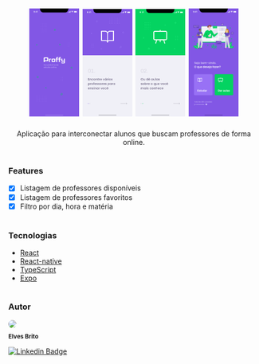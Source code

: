<h1 align="center">
  <img alt="NextLevelWeek" src="assets/Splash.png" width="100px">
  <img alt="NextLevelWeek" src="assets/Onboarding.png" width="100px">
  <img alt="NextLevelWeek" src="assets/Onboarding_1.png" width="100px">
  <img alt="NextLevelWeek" src="assets/Home_mobile.png" width="100px">
</h1>

<p align="center">Aplicação para interconectar alunos que buscam professores de forma online. </p>

#

### Features
- [x] Listagem de professores disponíveis
- [x] Listagem de professores favoritos
- [x] Filtro por dia, hora e matéria

#

### Tecnologias
- [React](https://pt-br.reactjs.org/)
- [React-native](https://pt-br.reactjs.org/)
- [TypeScript](https://pt-br.typescriptlang.org/)
- [Expo](https://expo.io/)

#

### Autor

<img style="border-radius: 50%;" src="https://avatars3.githubusercontent.com/u/50971534?s=460&u=e96a212ba23f0a02b5cd1c244c1b874c20aed4f2&v=4" width="40px"/>
</br>
<sub><b>Elves Brito</b></sub>

[![Linkedin Badge](https://img.shields.io/badge/-Elves-blue?style=flat-square&logo=Linkedin&logoColor=White&link=https://www.linkedin.com/in/elvesbd/)](https://www.linkedin.com/in/elvesbd/)
